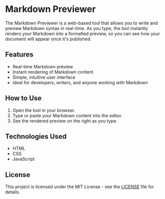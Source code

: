 # Markdown Previewer

The Markdown Previewer is a web-based tool that allows you to write and preview Markdown syntax in real-time. As you type, the tool instantly renders your Markdown into a formatted preview, so you can see how your document will appear once it's published.

## Features
- Real-time Markdown preview
- Instant rendering of Markdown content
- Simple, intuitive user interface
- Ideal for developers, writers, and anyone working with Markdown

## How to Use
1. Open the tool in your browser.
2. Type or paste your Markdown content into the editor.
3. See the rendered preview on the right as you type.

## Technologies Used
- HTML
- CSS
- JavaScript

## License
This project is licensed under the MIT License - see the [LICENSE](LICENSE) file for details.

